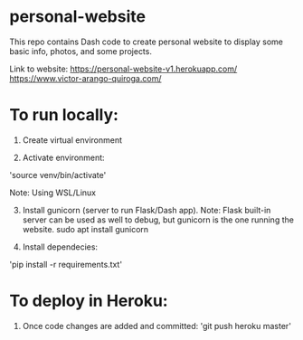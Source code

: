 # personal-website
This repo contains Dash code to create personal website to display some basic info, photos, and some projects.

Link to website:
https://personal-website-v1.herokuapp.com/ 
https://www.victor-arango-quiroga.com/





# To run locally:

1. Create virtual environment 

2. Activate environment:

'source venv/bin/activate'

Note: Using WSL/Linux

3. Install gunicorn (server to run Flask/Dash app). Note: Flask built-in server can be used as well to debug, but gunicorn is the one running the website. 
sudo apt install gunicorn

4. Install dependecies:

'pip install -r requirements.txt'


# To deploy in Heroku:
1. Once code changes are added and committed:
'git push heroku master' 


